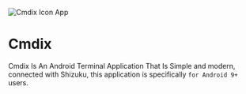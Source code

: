 ![Cmdix Icon App](src/images/cmidx_icon.png)
# Cmdix
Cmdix Is An Android Terminal Application That Is Simple and modern, connected with Shizuku, this application is specifically `for Android 9+` users.
